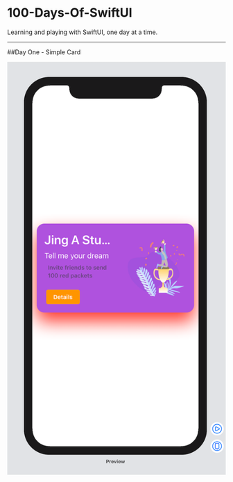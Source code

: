 # 100-Days-Of-SwiftUI
Learning and playing with SwiftUI, one day at a time. 

---

##Day One - Simple Card

![Day 01 - Simple Card](/img/day01.png)